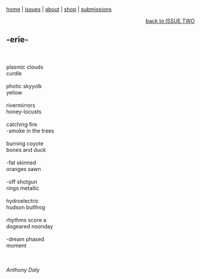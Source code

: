 [home](index.md) | [issues](issues.md) | [about](about.md) | [shop](shop.md)  |  [submissions](submit.md)

<div align="right">
  <a href="issueone.md">back to ISSUE TWO</a>
</div>

## -erie-
<br>
<br>
plasmic clouds <br>
curdle <br>
<br>
photic skyyolk <br>
yellow <br>
<br>
rivermirrors <br>
honey-locusts <br>
<br>
catching fire <br>
-smoke in the trees <br>
<br>
burning coyote <br>
bones and duck <br>
<br>
-fat skinned <br>
oranges sawn <br>
<br>
-off shotgun <br>
rings metallic <br>
<br>
hydroelectric <br>
hudson bullfrog <br>
<br>
rhythms score a <br>
dogeared noonday <br>
<br>
-dream phased <br>
moment <br>
<br>
<br>

*Anthony Daly*
